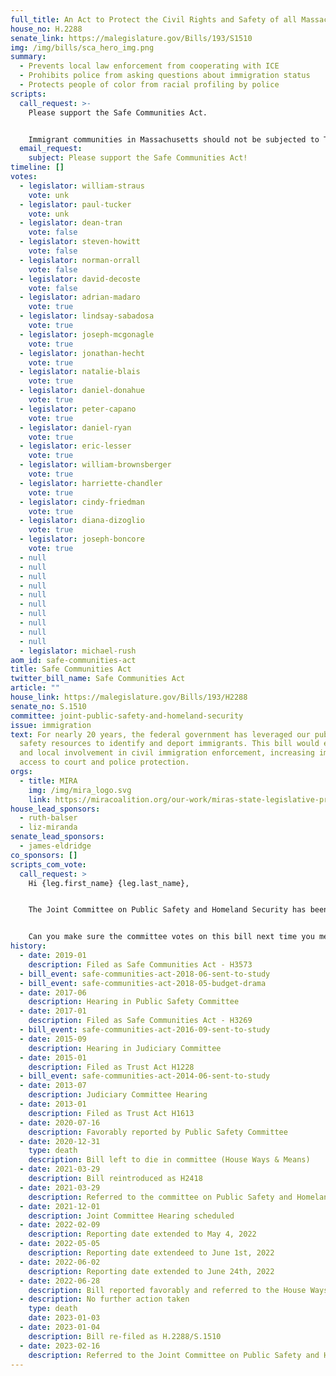 ```yaml
---
full_title: An Act to Protect the Civil Rights and Safety of all Massachusetts Residents
house_no: H.2288
senate_link: https://malegislature.gov/Bills/193/S1510
img: /img/bills/sca_hero_img.png
summary:
  - Prevents local law enforcement from cooperating with ICE
  - Prohibits police from asking questions about immigration status
  - Protects people of color from racial profiling by police
scripts:
  call_request: >-
    Please support the Safe Communities Act.


    Immigrant communities in Massachusetts should not be subjected to Trump's racist policies.
  email_request:
    subject: Please support the Safe Communities Act!
timeline: []
votes:
  - legislator: william-straus
    vote: unk
  - legislator: paul-tucker
    vote: unk
  - legislator: dean-tran
    vote: false
  - legislator: steven-howitt
    vote: false
  - legislator: norman-orrall
    vote: false
  - legislator: david-decoste
    vote: false
  - legislator: adrian-madaro
    vote: true
  - legislator: lindsay-sabadosa
    vote: true
  - legislator: joseph-mcgonagle
    vote: true
  - legislator: jonathan-hecht
    vote: true
  - legislator: natalie-blais
    vote: true
  - legislator: daniel-donahue
    vote: true
  - legislator: peter-capano
    vote: true
  - legislator: daniel-ryan
    vote: true
  - legislator: eric-lesser
    vote: true
  - legislator: william-brownsberger
    vote: true
  - legislator: harriette-chandler
    vote: true
  - legislator: cindy-friedman
    vote: true
  - legislator: diana-dizoglio
    vote: true
  - legislator: joseph-boncore
    vote: true
  - null
  - null
  - null
  - null
  - null
  - null
  - null
  - null
  - null
  - null
  - legislator: michael-rush
aom_id: safe-communities-act
title: Safe Communities Act
twitter_bill_name: Safe Communities Act
article: ""
house_link: https://malegislature.gov/Bills/193/H2288
senate_no: S.1510
committee: joint-public-safety-and-homeland-security
issue: immigration
text: For nearly 20 years, the federal government has leveraged our public
  safety resources to identify and deport immigrants. This bill would end state
  and local involvement in civil immigration enforcement, increasing immigrant
  access to court and police protection.
orgs:
  - title: MIRA
    img: /img/mira_logo.svg
    link: https://miracoalition.org/our-work/miras-state-legislative-priorities-2023-2024/
house_lead_sponsors:
  - ruth-balser
  - liz-miranda
senate_lead_sponsors:
  - james-eldridge
co_sponsors: []
scripts_com_vote:
  call_request: >
    Hi {leg.first_name} {leg.last_name},


    The Joint Committee on Public Safety and Homeland Security has been studying the Safe Communities Act since last year, we need action now!


    Can you make sure the committee votes on this bill next time you meet?
history:
  - date: 2019-01
    description: Filed as Safe Communities Act - H3573
  - bill_event: safe-communities-act-2018-06-sent-to-study
  - bill_event: safe-communities-act-2018-05-budget-drama
  - date: 2017-06
    description: Hearing in Public Safety Committee
  - date: 2017-01
    description: Filed as Safe Communities Act - H3269
  - bill_event: safe-communities-act-2016-09-sent-to-study
  - date: 2015-09
    description: Hearing in Judiciary Committee
  - date: 2015-01
    description: Filed as Trust Act H1228
  - bill_event: safe-communities-act-2014-06-sent-to-study
  - date: 2013-07
    description: Judiciary Committee Hearing
  - date: 2013-01
    description: Filed as Trust Act H1613
  - date: 2020-07-16
    description: Favorably reported by Public Safety Committee
  - date: 2020-12-31
    type: death
    description: Bill left to die in committee (House Ways & Means)
  - date: 2021-03-29
    description: Bill reintroduced as H2418
  - date: 2021-03-29
    description: Referred to the committee on Public Safety and Homeland Security
  - date: 2021-12-01
    description: Joint Committee Hearing scheduled
  - date: 2022-02-09
    description: Reporting date extended to May 4, 2022
  - date: 2022-05-05
    description: Reporting date extendeed to June 1st, 2022
  - date: 2022-06-02
    description: Reporting date extended to June 24th, 2022
  - date: 2022-06-28
    description: Bill reported favorably and referred to the House Ways and Means Committee
  - description: No further action taken
    type: death
    date: 2023-01-03
  - date: 2023-01-04
    description: Bill re-filed as H.2288/S.1510
  - date: 2023-02-16
    description: Referred to the Joint Committee on Public Safety and Homeland Security
---
```

